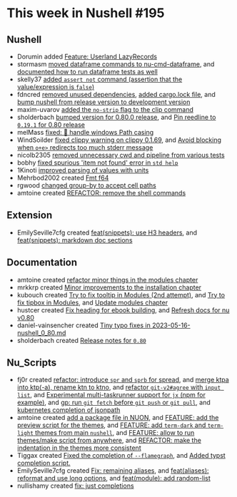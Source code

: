 # This week in Nushell #195


## Nushell

- Dorumin added [Feature: Userland LazyRecords](https://github.com/nushell/nushell/pull/8332)
- stormasm [moved dataframe commands to nu-cmd-dataframe](https://github.com/nushell/nushell/pull/9241), and [documented how to run dataframe tests as well](https://github.com/nushell/nushell/pull/9188)
- skelly37 [added `assert not` command (assertion that the value/expression is `false`)](https://github.com/nushell/nushell/pull/9235)
- fdncred  [removed unused dependencies](https://github.com/nushell/nushell/pull/9230), [added cargo.lock file](https://github.com/nushell/nushell/pull/9223), and [bump nushell from release version to development version](https://github.com/nushell/nushell/pull/9215)
- maxim-uvarov [added the `no-strip` flag to the clip command](https://github.com/nushell/nushell/pull/9216)
- sholderbach [bumped version for 0.80.0 release](https://github.com/nushell/nushell/pull/9212), and [Pin reedline to `0.19.1` for 0.80 release](https://github.com/nushell/nushell/pull/9211)
- melMass [fixed: 🐛 handle windows Path casing](https://github.com/nushell/nushell/pull/9210)
- WindSoilder  [fixed clippy warning on clippy 0.1.69](https://github.com/nushell/nushell/pull/9204), and [Avoid blocking when `o+e>` redirects too much stderr message](https://github.com/nushell/nushell/pull/8784)
- nicolb2305 [removed unnecessary cwd and pipeline from various tests  ](https://github.com/nushell/nushell/pull/9202)
- bobhy [fixed spurious 'item not found' error in `std help`](https://github.com/nushell/nushell/pull/9197)
- 1Kinoti [improved parsing of values with units](https://github.com/nushell/nushell/pull/9190)
- Mehrbod2002 created [Fmt f64](https://github.com/nushell/nushell/pull/9142)
- rgwood [changed group-by to accept cell paths](https://github.com/nushell/nushell/pull/9020)
- amtoine created [REFACTOR: remove the shell commands](https://github.com/nushell/nushell/pull/8415)


## Extension

- EmilySeville7cfg created [feat(snippets): use H3 headers](https://github.com/nushell/vscode-nushell-lang/pull/128), and [feat(snippets): markdown doc sections](https://github.com/nushell/vscode-nushell-lang/pull/127)

## Documentation

- amtoine created [refactor minor things in the modules chapter](https://github.com/nushell/nushell.github.io/pull/915)
- mrkkrp created [Minor improvements to the installation chapter](https://github.com/nushell/nushell.github.io/pull/914)
- kubouch created [Try to fix tooltip in Modules (2nd attempt)](https://github.com/nushell/nushell.github.io/pull/913), and [Try to fix tipbox in Modules](https://github.com/nushell/nushell.github.io/pull/912), and [Update modules chapter](https://github.com/nushell/nushell.github.io/pull/908)
- hustcer created [Fix heading for ebook building](https://github.com/nushell/nushell.github.io/pull/911), and [Refresh docs for nu v0.80](https://github.com/nushell/nushell.github.io/pull/909)
- daniel-vainsencher created [Tiny typo fixes in 2023-05-16-nushell_0_80.md](https://github.com/nushell/nushell.github.io/pull/910)
- sholderbach created [Release notes for `0.80`](https://github.com/nushell/nushell.github.io/pull/890)

## Nu_Scripts

- fj0r created [refactor: introduce `spr` and `sprb` for spread](https://github.com/nushell/nu_scripts/pull/504), and [merge ktpa into ktp(-a), rename ktn to ktno](https://github.com/nushell/nu_scripts/pull/497), and [refactor `git-v2#agree` with `input list`](https://github.com/nushell/nu_scripts/pull/496), and [Experimental multi-taskrunner support for `jx` (npm for example)](https://github.com/nushell/nu_scripts/pull/492), and [gp: run `git fetch` before `git push` or `git pull`](https://github.com/nushell/nu_scripts/pull/490), and [kubernetes completion of jsonpath](https://github.com/nushell/nu_scripts/pull/487)
- amtoine created [add a package file in NUON](https://github.com/nushell/nu_scripts/pull/503), and [FEATURE: add the preview script for the themes](https://github.com/nushell/nu_scripts/pull/501), and [FEATURE: add `term-dark` and `term-light` themes from main `nushell`](https://github.com/nushell/nu_scripts/pull/500), and [FEATURE: allow to run themes/make script from anywhere](https://github.com/nushell/nu_scripts/pull/499), and [REFACTOR: make the indentation in the themes more consistent](https://github.com/nushell/nu_scripts/pull/498)
- Tiggax created [Fixed the completion of `--flamegraph`](https://github.com/nushell/nu_scripts/pull/502), and [Added typst completion script.](https://github.com/nushell/nu_scripts/pull/494)
- EmilySeville7cfg created [Fix: remaining aliases](https://github.com/nushell/nu_scripts/pull/495), and [feat(aliases): reformat and use long options](https://github.com/nushell/nu_scripts/pull/489), and [feat(module): add random-list](https://github.com/nushell/nu_scripts/pull/488)
- nullishamy created [fix: just completions](https://github.com/nushell/nu_scripts/pull/491)
